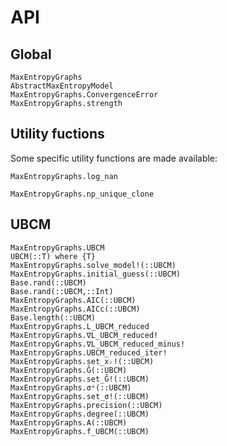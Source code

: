 # API
## Global
```@docs
MaxEntropyGraphs
AbstractMaxEntropyModel
MaxEntropyGraphs.ConvergenceError
MaxEntropyGraphs.strength
```

## Utility fuctions
Some specific utility functions are made available:

```@docs
MaxEntropyGraphs.log_nan
```

```@docs
MaxEntropyGraphs.np_unique_clone
```

## UBCM
```@docs 
MaxEntropyGraphs.UBCM
UBCM(::T) where {T}
MaxEntropyGraphs.solve_model!(::UBCM)
MaxEntropyGraphs.initial_guess(::UBCM)
Base.rand(::UBCM)
Base.rand(::UBCM,::Int)
MaxEntropyGraphs.AIC(::UBCM)
MaxEntropyGraphs.AICc(::UBCM)
Base.length(::UBCM)
MaxEntropyGraphs.L_UBCM_reduced
MaxEntropyGraphs.∇L_UBCM_reduced!
MaxEntropyGraphs.∇L_UBCM_reduced_minus!
MaxEntropyGraphs.UBCM_reduced_iter!
MaxEntropyGraphs.set_xᵣ!(::UBCM)
MaxEntropyGraphs.Ĝ(::UBCM)
MaxEntropyGraphs.set_Ĝ!(::UBCM)
MaxEntropyGraphs.σˣ(::UBCM)
MaxEntropyGraphs.set_σ!(::UBCM)
MaxEntropyGraphs.precision(::UBCM)
MaxEntropyGraphs.degree(::UBCM)
MaxEntropyGraphs.A(::UBCM)
MaxEntropyGraphs.f_UBCM(::UBCM)
```

